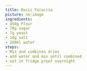 ```yaml
---
title: Basic Focaccia
picture: no-image
ingredients:
- 450g Flour
- 70g sugar
- 7g yeast
- 10g salt
- 280ml water
steps:
- Mix and combines dries
- add water and mix until combined
- set in fridge proof overnight
---
```


